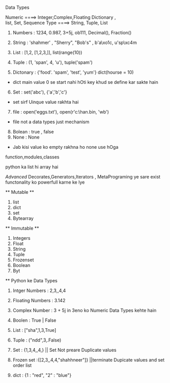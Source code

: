  
Data Types 

Numeric ====> Integer,Complex,Floating
Dictionary ,    
list, 
Set,
Sequence Type ====> String, Tuple, List




1) Numbers : 1234, 0.987,  3+5j, ob111, Decimal(), Fraction()

2) String : 'shahmer' , "Sherry", "Bob's" , b'a\xo1c, u'sp\xc4m

3) List : [1,2, [1,2,3,]],    list(range(10))
 
4) Tuple : (1, 'span', 4, 'u'), tuple('spam')

5) Dictonary : {'food'. 'spam', 'test', 'yum'} dict(hourse = 10)
* dict main value 0 se start nahi hOti key khud se define kar sakte hain 

6) Set : set('abc'), {'a','b','c'}
* set sirf Uinque value rakhta hai 

7) file : open('eggs.txt'), open(r'c:\han.bin, 'wb')
* file not a data types just mechanism 

8) Bolean : true , false
9) None : None 
* Jab kisi value ko empty rakhna ho none use hOga 

function,modules,classes

python ka list hi array hai

*Advanced*
Decorates,Generators,Iterators , MetaPrograming 
ye sare exist functonality ko powerfull karne ke lye 



** Mutable **
1) list
2) dict
3) set
4) Bytearray


** Immutable **
1) Integers
2) Float
3) String
4) Tuple
5) Frozenset
6) Boolean
7) Byt



** Python ke Data Types 
1) Intger Numbers : 2,3,,4,4
2) Floating Numbers : 3.142
3) Complex Number : 3 + 5j
in 3eno ko Numeric Data Types kehte hain


4) Boolen : True | False
5) List : ["sha",1,3,True]
6) Tuple : ("ndd",3,.False)
7) Set : {1,3,4,,4,} || Set  Not preare Duplicate values 
8) Frozen set :{[2,3,,4,4,"shahhneer"]}   ||terminate Dupicate values and set order list 
9) dict : {1 : "red", "2" : "blue"}





